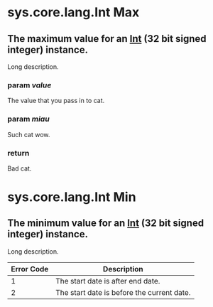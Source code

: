 sys.core.lang.Int Max
=
The maximum value for an [Int](sys.core.lang.Int) (32 bit signed integer) instance.
--
Long description.

### param *value*
The value that you pass in to cat.
### param *miau*
Such cat wow.
### return
Bad cat.

sys.core.lang.Int Min
=
The minimum value for an [Int](sys.core.lang.Int) (32 bit signed integer) instance.
--
Long description.

Error Code | Description
---------- | -------------
1 | The start date is after end date.
2 | The start date is before the current date.